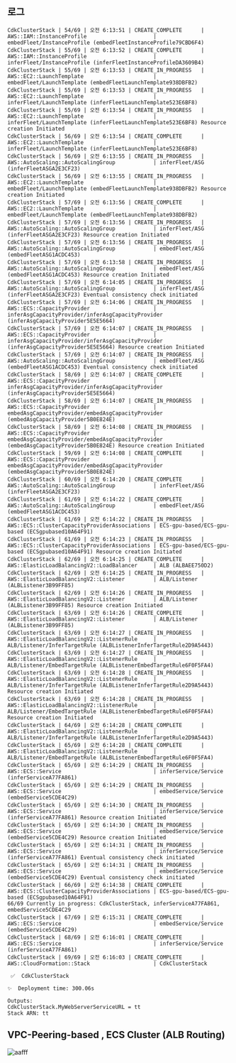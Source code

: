 ## 로그
    CdkClusterStack | 54/69 | 오전 6:13:51 | CREATE_COMPLETE      | AWS::IAM::InstanceProfile                     | embedFleet/InstanceProfile (embedFleetInstanceProfile79CBD6F4)
    CdkClusterStack | 55/69 | 오전 6:13:52 | CREATE_COMPLETE      | AWS::IAM::InstanceProfile                     | inferFleet/InstanceProfile (inferFleetInstanceProfileDA3609B4)
    CdkClusterStack | 55/69 | 오전 6:13:53 | CREATE_IN_PROGRESS   | AWS::EC2::LaunchTemplate                      | embedFleet/LaunchTemplate (embedFleetLaunchTemplate938DBFB2)
    CdkClusterStack | 55/69 | 오전 6:13:53 | CREATE_IN_PROGRESS   | AWS::EC2::LaunchTemplate                      | inferFleet/LaunchTemplate (inferFleetLaunchTemplate523E6BF8)
    CdkClusterStack | 55/69 | 오전 6:13:54 | CREATE_IN_PROGRESS   | AWS::EC2::LaunchTemplate                      | inferFleet/LaunchTemplate (inferFleetLaunchTemplate523E6BF8) Resource creation Initiated
    CdkClusterStack | 56/69 | 오전 6:13:54 | CREATE_COMPLETE      | AWS::EC2::LaunchTemplate                      | inferFleet/LaunchTemplate (inferFleetLaunchTemplate523E6BF8)
    CdkClusterStack | 56/69 | 오전 6:13:55 | CREATE_IN_PROGRESS   | AWS::AutoScaling::AutoScalingGroup            | inferFleet/ASG (inferFleetASGA2E3CF23)
    CdkClusterStack | 56/69 | 오전 6:13:55 | CREATE_IN_PROGRESS   | AWS::EC2::LaunchTemplate                      | embedFleet/LaunchTemplate (embedFleetLaunchTemplate938DBFB2) Resource creation Initiated
    CdkClusterStack | 57/69 | 오전 6:13:56 | CREATE_COMPLETE      | AWS::EC2::LaunchTemplate                      | embedFleet/LaunchTemplate (embedFleetLaunchTemplate938DBFB2)
    CdkClusterStack | 57/69 | 오전 6:13:56 | CREATE_IN_PROGRESS   | AWS::AutoScaling::AutoScalingGroup            | inferFleet/ASG (inferFleetASGA2E3CF23) Resource creation Initiated
    CdkClusterStack | 57/69 | 오전 6:13:56 | CREATE_IN_PROGRESS   | AWS::AutoScaling::AutoScalingGroup            | embedFleet/ASG (embedFleetASG1ACDC453)
    CdkClusterStack | 57/69 | 오전 6:13:58 | CREATE_IN_PROGRESS   | AWS::AutoScaling::AutoScalingGroup            | embedFleet/ASG (embedFleetASG1ACDC453) Resource creation Initiated
    CdkClusterStack | 57/69 | 오전 6:14:05 | CREATE_IN_PROGRESS   | AWS::AutoScaling::AutoScalingGroup            | inferFleet/ASG (inferFleetASGA2E3CF23) Eventual consistency check initiated
    CdkClusterStack | 57/69 | 오전 6:14:06 | CREATE_IN_PROGRESS   | AWS::ECS::CapacityProvider                    | inferAsgCapacityProvider/inferAsgCapacityProvider (inferAsgCapacityProvider5E5E5664)
    CdkClusterStack | 57/69 | 오전 6:14:07 | CREATE_IN_PROGRESS   | AWS::ECS::CapacityProvider                    | inferAsgCapacityProvider/inferAsgCapacityProvider (inferAsgCapacityProvider5E5E5664) Resource creation Initiated
    CdkClusterStack | 57/69 | 오전 6:14:07 | CREATE_IN_PROGRESS   | AWS::AutoScaling::AutoScalingGroup            | embedFleet/ASG (embedFleetASG1ACDC453) Eventual consistency check initiated
    CdkClusterStack | 58/69 | 오전 6:14:07 | CREATE_COMPLETE      | AWS::ECS::CapacityProvider                    | inferAsgCapacityProvider/inferAsgCapacityProvider (inferAsgCapacityProvider5E5E5664)
    CdkClusterStack | 58/69 | 오전 6:14:07 | CREATE_IN_PROGRESS   | AWS::ECS::CapacityProvider                    | embedAsgCapacityProvider/embedAsgCapacityProvider (embedAsgCapacityProvider5B0E824E)
    CdkClusterStack | 58/69 | 오전 6:14:08 | CREATE_IN_PROGRESS   | AWS::ECS::CapacityProvider                    | embedAsgCapacityProvider/embedAsgCapacityProvider (embedAsgCapacityProvider5B0E824E) Resource creation Initiated
    CdkClusterStack | 59/69 | 오전 6:14:08 | CREATE_COMPLETE      | AWS::ECS::CapacityProvider                    | embedAsgCapacityProvider/embedAsgCapacityProvider (embedAsgCapacityProvider5B0E824E)
    CdkClusterStack | 60/69 | 오전 6:14:20 | CREATE_COMPLETE      | AWS::AutoScaling::AutoScalingGroup            | inferFleet/ASG (inferFleetASGA2E3CF23)
    CdkClusterStack | 61/69 | 오전 6:14:22 | CREATE_COMPLETE      | AWS::AutoScaling::AutoScalingGroup            | embedFleet/ASG (embedFleetASG1ACDC453)
    CdkClusterStack | 61/69 | 오전 6:14:22 | CREATE_IN_PROGRESS   | AWS::ECS::ClusterCapacityProviderAssociations | ECS-gpu-based/ECS-gpu-based (ECSgpubased10A64F91)
    CdkClusterStack | 61/69 | 오전 6:14:23 | CREATE_IN_PROGRESS   | AWS::ECS::ClusterCapacityProviderAssociations | ECS-gpu-based/ECS-gpu-based (ECSgpubased10A64F91) Resource creation Initiated
    CdkClusterStack | 62/69 | 오전 6:14:25 | CREATE_COMPLETE      | AWS::ElasticLoadBalancingV2::LoadBalancer     | ALB (ALBAEE750D2)
    CdkClusterStack | 62/69 | 오전 6:14:25 | CREATE_IN_PROGRESS   | AWS::ElasticLoadBalancingV2::Listener         | ALB/Listener (ALBListener3B99FF85)
    CdkClusterStack | 62/69 | 오전 6:14:26 | CREATE_IN_PROGRESS   | AWS::ElasticLoadBalancingV2::Listener         | ALB/Listener (ALBListener3B99FF85) Resource creation Initiated
    CdkClusterStack | 63/69 | 오전 6:14:26 | CREATE_COMPLETE      | AWS::ElasticLoadBalancingV2::Listener         | ALB/Listener (ALBListener3B99FF85)
    CdkClusterStack | 63/69 | 오전 6:14:27 | CREATE_IN_PROGRESS   | AWS::ElasticLoadBalancingV2::ListenerRule     | ALB/Listener/InferTargetRule (ALBListenerInferTargetRule2D9A5443)
    CdkClusterStack | 63/69 | 오전 6:14:27 | CREATE_IN_PROGRESS   | AWS::ElasticLoadBalancingV2::ListenerRule     | ALB/Listener/EmbedTargetRule (ALBListenerEmbedTargetRule6F0F5FA4)
    CdkClusterStack | 63/69 | 오전 6:14:28 | CREATE_IN_PROGRESS   | AWS::ElasticLoadBalancingV2::ListenerRule     | ALB/Listener/InferTargetRule (ALBListenerInferTargetRule2D9A5443) Resource creation Initiated
    CdkClusterStack | 63/69 | 오전 6:14:28 | CREATE_IN_PROGRESS   | AWS::ElasticLoadBalancingV2::ListenerRule     | ALB/Listener/EmbedTargetRule (ALBListenerEmbedTargetRule6F0F5FA4) Resource creation Initiated
    CdkClusterStack | 64/69 | 오전 6:14:28 | CREATE_COMPLETE      | AWS::ElasticLoadBalancingV2::ListenerRule     | ALB/Listener/InferTargetRule (ALBListenerInferTargetRule2D9A5443)
    CdkClusterStack | 65/69 | 오전 6:14:28 | CREATE_COMPLETE      | AWS::ElasticLoadBalancingV2::ListenerRule     | ALB/Listener/EmbedTargetRule (ALBListenerEmbedTargetRule6F0F5FA4)
    CdkClusterStack | 65/69 | 오전 6:14:29 | CREATE_IN_PROGRESS   | AWS::ECS::Service                             | inferService/Service (inferServiceA77FA861)
    CdkClusterStack | 65/69 | 오전 6:14:29 | CREATE_IN_PROGRESS   | AWS::ECS::Service                             | embedService/Service (embedService5CDE4C29)
    CdkClusterStack | 65/69 | 오전 6:14:30 | CREATE_IN_PROGRESS   | AWS::ECS::Service                             | inferService/Service (inferServiceA77FA861) Resource creation Initiated
    CdkClusterStack | 65/69 | 오전 6:14:30 | CREATE_IN_PROGRESS   | AWS::ECS::Service                             | embedService/Service (embedService5CDE4C29) Resource creation Initiated
    CdkClusterStack | 65/69 | 오전 6:14:31 | CREATE_IN_PROGRESS   | AWS::ECS::Service                             | inferService/Service (inferServiceA77FA861) Eventual consistency check initiated
    CdkClusterStack | 65/69 | 오전 6:14:31 | CREATE_IN_PROGRESS   | AWS::ECS::Service                             | embedService/Service (embedService5CDE4C29) Eventual consistency check initiated
    CdkClusterStack | 66/69 | 오전 6:14:38 | CREATE_COMPLETE      | AWS::ECS::ClusterCapacityProviderAssociations | ECS-gpu-based/ECS-gpu-based (ECSgpubased10A64F91)
    66/69 Currently in progress: CdkClusterStack, inferServiceA77FA861, embedService5CDE4C29
    CdkClusterStack | 67/69 | 오전 6:15:31 | CREATE_COMPLETE      | AWS::ECS::Service                             | embedService/Service (embedService5CDE4C29)
    CdkClusterStack | 68/69 | 오전 6:16:01 | CREATE_COMPLETE      | AWS::ECS::Service                             | inferService/Service (inferServiceA77FA861)
    CdkClusterStack | 69/69 | 오전 6:16:03 | CREATE_COMPLETE      | AWS::CloudFormation::Stack                    | CdkClusterStack
    
     ✅  CdkClusterStack
    
    ✨  Deployment time: 300.06s
    
    Outputs:
    CdkClusterStack.MyWebServerServiceURL = tt
    Stack ARN: tt


## VPC-Peering-based , ECS Cluster (ALB Routing)

![aafff](https://github.com/user-attachments/assets/02f8a29e-42d7-433b-9376-8984477a3a8e)
